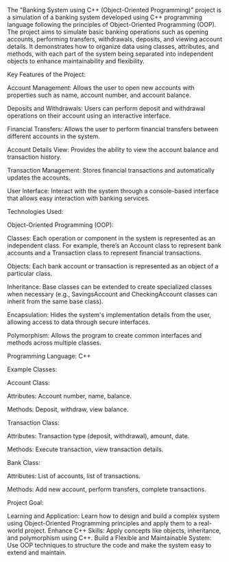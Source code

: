 The "Banking System using C++ (Object-Oriented Programming)" project is a simulation of a banking system developed using C++ programming language following the principles of Object-Oriented Programming (OOP). The project aims to simulate basic banking operations such as opening accounts, performing transfers, withdrawals, deposits, and viewing account details. It demonstrates how to organize data using classes, attributes, and methods, with each part of the system being separated into independent objects to enhance maintainability and flexibility.





Key Features of the Project:

Account Management: Allows the user to open new accounts with properties such as name, account number, and account balance.

Deposits and Withdrawals: Users can perform deposit and withdrawal operations on their account using an interactive interface.

Financial Transfers: Allows the user to perform financial transfers between different accounts in the system.

Account Details View: Provides the ability to view the account balance and transaction history.

Transaction Management: Stores financial transactions and automatically updates the accounts.

User Interface: Interact with the system through a console-based interface that allows easy interaction with banking services.






Technologies Used:

Object-Oriented Programming (OOP):

Classes: Each operation or component in the system is represented as an independent class. For example, there’s an Account class to represent bank accounts and a Transaction class to represent financial transactions.

Objects: Each bank account or transaction is represented as an object of a particular class.

Inheritance: Base classes can be extended to create specialized classes when necessary (e.g., SavingsAccount and CheckingAccount classes can inherit from the same base class).

Encapsulation: Hides the system's implementation details from the user, allowing access to data through secure interfaces.

Polymorphism: Allows the program to create common interfaces and methods across multiple classes.

Programming Language: C++






Example Classes:

Account Class:

Attributes: Account number, name, balance.

Methods: Deposit, withdraw, view balance.

Transaction Class:

Attributes: Transaction type (deposit, withdrawal), amount, date.

Methods: Execute transaction, view transaction details.

Bank Class:

Attributes: List of accounts, list of transactions.

Methods: Add new account, perform transfers, complete transactions.






Project Goal:

Learning and Application: Learn how to design and build a complex system using Object-Oriented Programming principles and apply them to a real-world project.
Enhance C++ Skills: Apply concepts like objects, inheritance, and polymorphism using C++.
Build a Flexible and Maintainable System: Use OOP techniques to structure the code and make the system easy to extend and maintain.
